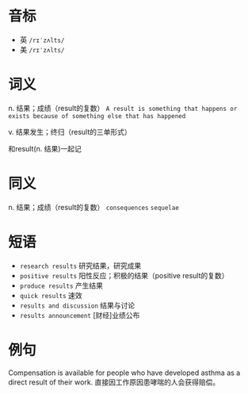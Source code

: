 # 音标

- 英 `/rɪˈzʌlts/`
- 美 `/rɪˈzʌlts/`

# 词义

n. 结果；成绩（result的复数）
`A result is something that happens or exists because of something else that has happened`

v. 结果发生；终归（result的三单形式）




和result(n. 结果)一起记

# 同义

n. 结果；成绩（result的复数）
`consequences` `sequelae`

# 短语

- `research results` 研究结果，研究成果
- `positive results` 阳性反应；积极的结果（positive result的复数）
- `produce results` 产生结果
- `quick results` 速效
- `results and discussion` 结果与讨论
- `results announcement` [财经]业绩公布

# 例句

Compensation is available for people who have developed asthma as a direct result of their work.
直接因工作原因患哮喘的人会获得赔偿。


